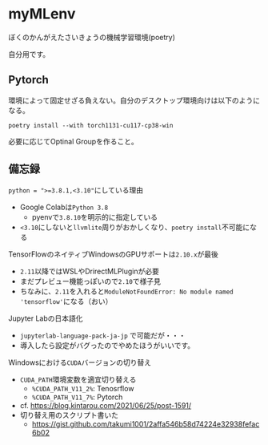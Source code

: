 # myMLenv
ぼくのかんがえたさいきょうの機械学習環境(poetry)

自分用です。

## Pytorch
環境によって固定せざる負えない。自分のデスクトップ環境向けは以下のようになる。
```
poetry install --with torch1131-cu117-cp38-win
```
必要に応じてOptinal Groupを作ること。

## 備忘録
`python = ">=3.8.1,<3.10"`にしている理由
 - Google Colabは`Python 3.8`
   - pyenvで`3.8.10`を明示的に指定している
 - `<3.10`にしないと`llvmlite`周りがおかしくなり、`poetry install`不可能になる

TensorFlowのネイティブWindowsのGPUサポートは`2.10.x`が最後
  - `2.11`以降ではWSLやDrirectMLPluginが必要
  - まだプレビュー機能っぽいので`2.10`で様子見
  - ちなみに、`2.11`を入れると`ModuleNotFoundError: No module named 'tensorflow'`になる（おい）

Jupyter Labの日本語化
  - `jupyterlab-language-pack-ja-jp` で可能だが・・・
  - 導入したら設定がバグったのでやめたほうがいいです。

Windowsにおける`CUDA`バージョンの切り替え
  - `CUDA_PATH`環境変数を適宜切り替える
    - `%CUDA_PATH_V11_2%`: Tenosrflow
    - `%CUDA_PATH_V11_7%`: Pytorch
  - cf. https://blog.kintarou.com/2021/06/25/post-1591/
  - 切り替え用のスクリプト書いた
    - https://gist.github.com/takumi1001/2affa546b58d74224e32938fefac6b02 
